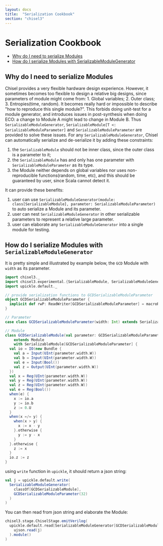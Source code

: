```yaml
---
layout: docs
title:  "Serialization Cookbook"
section: "chisel3"
---
```


# Serialization Cookbook

* [Why do I need to serialize Modules](#why-do-i-need-to-serialize-modules)
* [How do I serialize Modules with SerializableModuleGenerator](#how-do-i-seerialize-modules-with-serializablemodulegenerator)

## Why do I need to serialize Modules
Chisel provides a very flexible hardware design experience. However, it sometimes becomes too flexible to design a relative big designs, since parameters of module might come from: 1. Global variables; 2. Outer class; 3. Entropies(time, random). It becomes really hard or impossible to describe "how to reproduce this single module?". This forbids doing unit-test for a module generator, and introduces issues in post-synthesis when doing ECO: a change to Module A might lead to change in Module B.
Thus `SerializableModuleGenerator`, `SerializableModule[T <: SerializableModuleParameter]` and `SerializableModuleParameter` are provided to solve these issues.
For any `SerializableModuleGenerator`, Chisel can automatically serialize and de-serialize it by adding these constraints:
1. the `SerializableModule` should not be inner class, since the outer class is a parameter to it;
1. the `SerializableModule` has and only has one parameter with `SerializableModuleParameter` as its type.
1. the Module neither depends on global variables nor uses non-reproducible functions(random, time, etc), and this should be guaranteed by user, since Scala cannot detect it.

It can provide these benefits:
1. user can use `SerializableModuleGenerator(module: class[SerializableModule], parameter: SerializableModuleParameter)` to auto serialize a Module and its parameter.
1. user can nest `SerializableModuleGenerator` in other serializable parameters to represent a relative large parameter.
1. user can elaborate any `SerializableModuleGenerator` into a single module for testing.


## How do I serialize Modules with `SerializableModuleGenerator`
It is pretty simple and illustrated by example below, the `GCD` Module with `width` as its parameter.

```scala mdoc:silent
import chisel3._
import chisel3.experimental.{SerializableModule, SerializableModuleGenerator, SerializableModuleParameter}
import upickle.default._

// provide serialization functions to GCDSerializableModuleParameter
object GCDSerializableModuleParameter {
  implicit def rwP: ReadWriter[GCDSerializableModuleParameter] = macroRW
}

// Parameter
case class GCDSerializableModuleParameter(width: Int) extends SerializableModuleParameter

// Module
class GCDSerializableModule(val parameter: GCDSerializableModuleParameter)
    extends Module
    with SerializableModule[GCDSerializableModuleParameter] {
  val io = IO(new Bundle {
    val a = Input(UInt(parameter.width.W))
    val b = Input(UInt(parameter.width.W))
    val e = Input(Bool())
    val z = Output(UInt(parameter.width.W))
  })
  val x = Reg(UInt(parameter.width.W))
  val y = Reg(UInt(parameter.width.W))
  val z = Reg(UInt(parameter.width.W))
  val e = Reg(Bool())
  when(e) {
    x := io.a
    y := io.b
    z := 0.U
  }
  when(x =/= y) {
    when(x > y) {
      x := x - y
    }.otherwise {
      y := y - x
    }
  }.otherwise {
    z := x
  }
  io.z := z
}
```
using `write` function in `upickle`, it should return a json string:
```scala mdoc
val j = upickle.default.write(
  SerializableModuleGenerator(
    classOf[GCDSerializableModule],
    GCDSerializableModuleParameter(32)
  )
)
```

You can then read from json string and elaborate the Module:
```scala mdoc:compile-only
chisel3.stage.ChiselStage.emitVerilog(
  upickle.default.read[SerializableModuleGenerator[GCDSerializableModule, GCDSerializableModuleParameter]](
    ujson.read(j)
  ).module()
)
